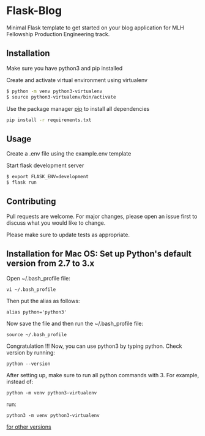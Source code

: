 # Flask-Blog

Minimal Flask template to get started on your blog application for MLH Fellowship Production Engineering track.

## Installation

Make sure you have python3 and pip installed

Create and activate virtual environment using virtualenv

```bash
$ python -m venv python3-virtualenv
$ source python3-virtualenv/bin/activate
```

Use the package manager [pip](https://pip.pypa.io/en/stable/) to install all dependencies

```bash
pip install -r requirements.txt
```

## Usage

Create a .env file using the example.env template

Start flask development server

```bash
$ export FLASK_ENV=development
$ flask run
```

## Contributing

Pull requests are welcome. For major changes, please open an issue first to discuss what you would like to change.

Please make sure to update tests as appropriate.

## Installation for Mac OS: Set up Python's default version from 2.7 to 3.x

Open ~/.bash_profile file:

```
vi ~/.bash_profile
```

Then put the alias as follows:

```
alias python='python3'
```

Now save the file and then run the ~/.bash_profile file:

```
source ~/.bash_profile
```

Congratulation !!! Now, you can use python3 by typing python. Check version by running:

```
python --version
```

After setting up, make sure to run all python commands with 3. For example, instead of:

```
python -m venv python3-virtualenv
```

run:

```
python3 -m venv python3-virtualenv
```

[for other versions](https://stackoverflow.com/questions/18425379/how-to-set-pythons-default-version-to-3-x-on-os-x)
